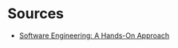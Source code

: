 # Sources

* [Software Engineering: A Hands-On Approach](http://www.springer.com/gp/book/9789462390058)
